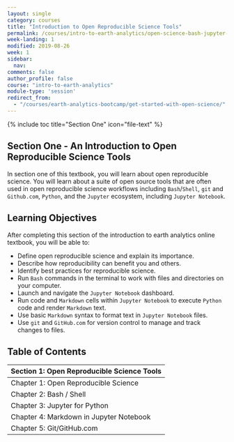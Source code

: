 ```yaml
---
layout: single
category: courses
title: "Introduction to Open Reproducible Science Tools"
permalink: /courses/intro-to-earth-analytics/open-science-bash-jupyter-markdown-git/
week-landing: 1
modified: 2019-08-26
week: 1
sidebar:
  nav:
comments: false
author_profile: false
course: "intro-to-earth-analytics"
module-type: 'session'
redirect_from:
  - "/courses/earth-analytics-bootcamp/get-started-with-open-science/"
---
```

{% include toc title="Section One" icon="file-text" %}

<div class="notice--info" markdown="1">

## <i class="fa fa-ship" aria-hidden="true"></i> Section One - An Introduction to Open Reproducible Science Tools

In section one of this textbook, you will learn about open reproducible science. You will learn about a suite of open source tools that are often used in open reproducible science workflows including `Bash`/`Shell`, `git` and `Github.com`, `Python`, and the `Jupyter` ecosystem, including `Jupyter Notebook`. 


## <i class="fa fa-graduation-cap" aria-hidden="true"></i> Learning Objectives

After completing this section of the introduction to earth analytics online textbook, you will be able to:

* Define open reproducible science and explain its importance.
* Describe how reproducibility can benefit you and others.
* Identify best practices for reproducible science. 
* Run `Bash` commands in the terminal to work with files and directories on your computer.
* Launch and navigate the `Jupyter Notebook` dashboard.
* Run code and `Markdown` cells within `Jupyter Notebook` to execute `Python` code and render `Markdown` text.
* Use basic `Markdown` syntax to format text in `Jupyter Notebook` files.
* Use `git` and `GitHub.com` for version control to manage and track changes to files.

</div>


## <i class="fa fa-calendar-check-o" aria-hidden="true"></i> Table of Contents

| Section 1: Open Reproducible Science Tools |
|:----------------------------------------------------------|
| Chapter 1: Open Reproducible Science            | 
| Chapter 2: Bash / Shell  |
| Chapter 3: Jupyter for Python   |
| Chapter 4: Markdown in Jupyter Notebook   |
| Chapter 5: Git/GitHub.com   |

